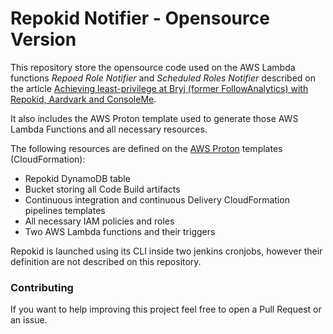 # Repokid Notifier - Opensource Version

This repository store the opensource code used on the AWS Lambda functions _Repoed Role Notifier_ and 
_Scheduled Roles Notifier_ described on the article 
[Achieving least-privilege at Bryj (former FollowAnalytics) with Repokid, Aardvark and ConsoleMe](https://medium.com/followanalytics/granting-least-privileges-at-followanalytics-with-repokid-aardvark-and-consoleme-895d8daf604a).


It also includes the AWS Proton template used to generate those AWS Lambda Functions and all necessary
resources.

The following resources are defined on the [AWS Proton](https://docs.aws.amazon.com/proton/latest/userguide/Welcome.html) 
templates (CloudFormation):
* Repokid DynamoDB table
* Bucket storing all Code Build artifacts
* Continuous integration and continuous Delivery CloudFormation pipelines templates
* All necessary IAM policies and roles
* Two AWS Lambda functions and their triggers

Repokid is launched using its CLI inside two jenkins cronjobs, however their definition
are not described on this repository.

### Contributing

If you want to help improving this project feel free to open a Pull Request or an issue.
